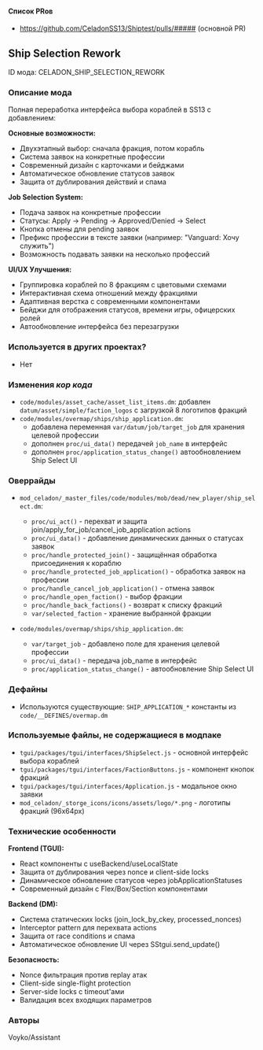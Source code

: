 #### Список PRов

- https://github.com/CeladonSS13/Shiptest/pulls/##### (основной PR)
<!--
  Ссылки на PRы, связанные с модом:
  - Создание и развитие системы выбора профессий
  - Добавление модальных окон с защитой от дублирования
  - Интеграция системы заявок на конкретные профессии
-->

## Ship Selection Rework

ID мода: CELADON_SHIP_SELECTION_REWORK
<!--
  Модуль переработки системы выбора кораблей с добавлением:
  - Современного интерфейса с группировкой по фракциям
  - Системы заявок на конкретные профессии
  - Защиты от дублирования действий
  - Автообновления UI при изменении статусов заявок
-->

### Описание мода

Полная переработка интерфейса выбора кораблей в SS13 с добавлением:

**Основные возможности:**
- Двухэтапный выбор: сначала фракция, потом корабль
- Система заявок на конкретные профессии 
- Современный дизайн с карточками и бейджами
- Автоматическое обновление статусов заявок
- Защита от дублирования действий и спама

**Job Selection System:**
- Подача заявок на конкретные профессии
- Статусы: Apply → Pending → Approved/Denied → Select
- Кнопка отмены для pending заявок
- Префикс профессии в тексте заявки (например: "Vanguard: Хочу служить")
- Возможность подавать заявки на несколько профессий

**UI/UX Улучшения:**
- Группировка кораблей по 8 фракциям с цветовыми схемами
- Интерактивная схема отношений между фракциями
- Адаптивная верстка с современными компонентами
- Бейджи для отображения статусов, времени игры, офицерских ролей
- Автообновление интерфейса без перезагрузки

### Используется в других проектах?
- Нет
<!--
  Система может быть портирована на другие SS13 сервера
  с аналогичной системой кораблей
-->

### Изменения *кор кода*

- `code/modules/asset_cache/asset_list_items.dm`: добавлен `datum/asset/simple/faction_logos` с загрузкой 8 логотипов фракций
- `code/modules/overmap/ships/ship_application.dm`: 
  - добавлена переменная `var/datum/job/target_job` для хранения целевой профессии
  - дополнен `proc/ui_data()` передачей `job_name` в интерфейс
  - дополнен `proc/application_status_change()` автообновлением Ship Select UI
<!--
  Все изменения обёрнуты в теги [CELADON-EDIT] - SHIP_SELECTION_REWORK
  для простоты отслеживания и возможного отката изменений
-->

### Оверрайды

- `mod_celadon/_master_files/code/modules/mob/dead/new_player/ship_select.dm`: 
  - `proc/ui_act()` - перехват и защита join/apply_for_job/cancel_job_application actions
  - `proc/ui_data()` - добавление динамических данных о статусах заявок
  - `proc/handle_protected_join()` - защищённая обработка присоединения к кораблю
  - `proc/handle_protected_job_application()` - обработка заявок на профессии
  - `proc/handle_cancel_job_application()` - отмена заявок
  - `proc/handle_open_faction()` - выбор фракции
  - `proc/handle_back_factions()` - возврат к списку фракций
  - `var/selected_faction` - хранение выбранной фракции

- `code/modules/overmap/ships/ship_application.dm`:
  - `var/target_job` - добавлено поле для хранения целевой профессии
  - `proc/ui_data()` - передача job_name в интерфейс
  - `proc/application_status_change()` - автообновление Ship Select UI

### Дефайны

- Используются существующие: `SHIP_APPLICATION_*` константы из `code/__DEFINES/overmap.dm`
<!--
  SHIP_APPLICATION_UNFINISHED, SHIP_APPLICATION_PENDING, 
  SHIP_APPLICATION_ACCEPTED, SHIP_APPLICATION_DENIED
-->

### Используемые файлы, не содержащиеся в модпаке

- `tgui/packages/tgui/interfaces/ShipSelect.js` - основной интерфейс выбора кораблей
- `tgui/packages/tgui/interfaces/FactionButtons.js` - компонент кнопок фракций  
- `tgui/packages/tgui/interfaces/Application.js` - модальное окно заявки
- `mod_celadon/_storge_icons/icons/assets/logo/*.png` - логотипы фракций (96x64px)

### Технические особенности

**Frontend (TGUI):**
- React компоненты с useBackend/useLocalState
- Защита от дублирования через nonce и client-side locks
- Динамическое обновление статусов через jobApplicationStatuses
- Современный дизайн с Flex/Box/Section компонентами

**Backend (DM):**
- Система статических locks (join_lock_by_ckey, processed_nonces)
- Interceptor pattern для перехвата actions
- Защита от race conditions и спама
- Автоматическое обновление UI через SStgui.send_update()

**Безопасность:**
- Nonce фильтрация против replay атак  
- Client-side single-flight protection
- Server-side locks с timeout'ами
- Валидация всех входящих параметров

### Авторы

Voyko/Assistant
<!--
  Разработано как комплексное решение для модернизации
  системы выбора кораблей в Shiptest SS13
-->
